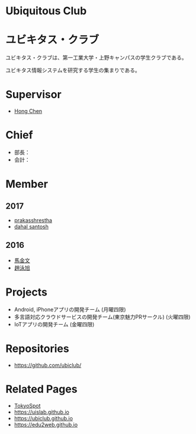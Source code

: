# Ubiquitous Club
# ユビキタス・クラブ

ユビキタス・クラブは、第一工業大学・上野キャンパスの学生クラブである。

ユビキタス情報システムを研究する学生の集まりである。

# Supervisor
* [Hong Chen](https://github.com/chen420)

# Chief
* 部長：
* 会計：

# Member
## 2017
* [prakasshrestha](https://prakasshrestha.github.io)
* [dahal santosh](https://dahalsantosh.github.io)

## 2016
* [馬金文](https://github.com/MaJinWen123)
* [趙泳旭](http://yongxu0424.github.io)

# Projects
* Android, iPhoneアプリの開発チーム (月曜四限)
* 多言語対応クラウドサービスの開発チーム(東京魅力PRサークル) (火曜四限)
* IoTアプリの開発チーム (金曜四限)

# Repositories
* https://github.com/ubiclub/

# Related Pages
* [TokyoSpot](./TokyoSpot.md)
* https://uislab.github.io
* https://ubiclub.github.io
* https://edu2web.github.io
